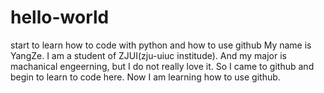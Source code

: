 # hello-world
start to learn how to code with python and how to use github
My name is YangZe. I am a student of ZJUI(zju-uiuc institude). And my major is machanical engeerning, but I do not really love it. So I came to github and begin to learn to code here.
Now I am learning how to use github.
